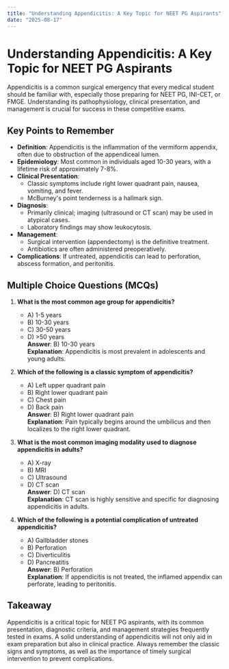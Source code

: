 ```yaml
---
title: "Understanding Appendicitis: A Key Topic for NEET PG Aspirants"
date: "2025-08-17"
---
```


# Understanding Appendicitis: A Key Topic for NEET PG Aspirants

Appendicitis is a common surgical emergency that every medical student should be familiar with, especially those preparing for NEET PG, INI-CET, or FMGE. Understanding its pathophysiology, clinical presentation, and management is crucial for success in these competitive exams.

## Key Points to Remember

- **Definition**: Appendicitis is the inflammation of the vermiform appendix, often due to obstruction of the appendiceal lumen.
- **Epidemiology**: Most common in individuals aged 10-30 years, with a lifetime risk of approximately 7-8%.
- **Clinical Presentation**:
  - Classic symptoms include right lower quadrant pain, nausea, vomiting, and fever.
  - McBurney's point tenderness is a hallmark sign.
- **Diagnosis**:
  - Primarily clinical; imaging (ultrasound or CT scan) may be used in atypical cases.
  - Laboratory findings may show leukocytosis.
- **Management**:
  - Surgical intervention (appendectomy) is the definitive treatment.
  - Antibiotics are often administered preoperatively.
- **Complications**: If untreated, appendicitis can lead to perforation, abscess formation, and peritonitis.

## Multiple Choice Questions (MCQs)

1. **What is the most common age group for appendicitis?**
   - A) 1-5 years
   - B) 10-30 years
   - C) 30-50 years
   - D) >50 years  
   **Answer**: B) 10-30 years  
   **Explanation**: Appendicitis is most prevalent in adolescents and young adults.

2. **Which of the following is a classic symptom of appendicitis?**
   - A) Left upper quadrant pain
   - B) Right lower quadrant pain
   - C) Chest pain
   - D) Back pain  
   **Answer**: B) Right lower quadrant pain  
   **Explanation**: Pain typically begins around the umbilicus and then localizes to the right lower quadrant.

3. **What is the most common imaging modality used to diagnose appendicitis in adults?**
   - A) X-ray
   - B) MRI
   - C) Ultrasound
   - D) CT scan  
   **Answer**: D) CT scan  
   **Explanation**: CT scan is highly sensitive and specific for diagnosing appendicitis in adults.

4. **Which of the following is a potential complication of untreated appendicitis?**
   - A) Gallbladder stones
   - B) Perforation
   - C) Diverticulitis
   - D) Pancreatitis  
   **Answer**: B) Perforation  
   **Explanation**: If appendicitis is not treated, the inflamed appendix can perforate, leading to peritonitis.

## Takeaway

Appendicitis is a critical topic for NEET PG aspirants, with its common presentation, diagnostic criteria, and management strategies frequently tested in exams. A solid understanding of appendicitis will not only aid in exam preparation but also in clinical practice. Always remember the classic signs and symptoms, as well as the importance of timely surgical intervention to prevent complications.
